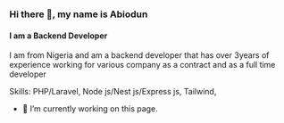 ### Hi there 👋, my name is Abiodun
#### I am a Backend Developer
I am from Nigeria and am a backend developer that has over 3years of experience working for various company as a contract and as a full time developer

Skills: PHP/Laravel, Node js/Nest js/Express js, Tailwind, 

- 🔭 I’m currently working on this page. 




